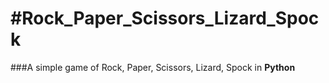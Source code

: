#Rock_Paper_Scissors_Lizard_Spock
================================

###A simple game of Rock, Paper, Scissors, Lizard, Spock in **Python**


